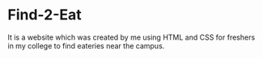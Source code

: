 # Find-2-Eat
It is a website which was created by me using HTML and CSS for freshers in my college to find eateries near the campus.
